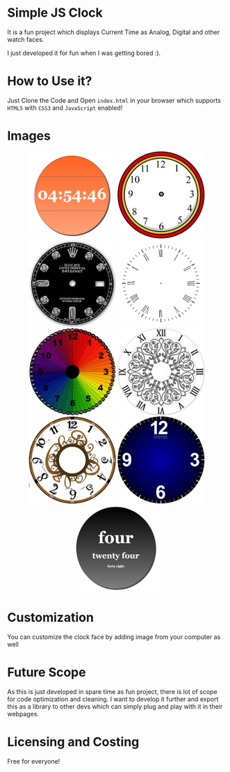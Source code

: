 # Simple JS Clock

It is a fun project which displays Current Time as Analog, Digital and other watch faces.

I just developed it for fun when I was getting bored :).


# How to Use it?

Just Clone the Code and Open `index.html` in your browser which supports `HTML5` with `CSS3` and `JavaScript` enabled!



# Images

<p align='center'>
  <img src="clkimgs/clock8.png" width="200" height="200" title="Sample Clock 1" />
    <img src="clkimgs/clock0.png" width="200" height="200" title="Sample Clock" />
    <img src="clkimgs/clock1.jpg" width="200" height="200" title="Sample Clock" />
    <img src="clkimgs/clock2.jpeg" width="200" height="200" title="Sample Clock" />
    <img src="clkimgs/clock3.png" width="200" height="200" title="Sample Clock" />
    <img src="clkimgs/clock4.jpg" width="200" height="200" title="Sample Clock" />
    <img src="clkimgs/clock5.jpg" width="200" height="200" title="Sample Clock" />
    <img src="clkimgs/clock6.jpeg" width="200" height="200" title="Sample Clock" />
      <img src="clkimgs/clock7.png" width="200" height="200" title="Sample Clock" />
</p>


# Customization

You can customize the clock face by adding image from your computer as well

# Future Scope

As this is just developed in spare time as fun project, there is lot of scope for code optimization and cleaning. I want to develop it further and export this as a library to other devs which can simply plug and play with it in their webpages.

# Licensing and Costing

Free for everyone! 
